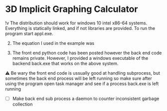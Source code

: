 # 3D Implicit Graphing Calculator

!v The distribution should work for windows 10 intel x86-64 systems. Everything is statically linked, and if not libraries are provided. To run the program start appl.exe.

2. The equation I used in the example was

3. The front end python code has been posted however the back end code remains private. However, I provided a windows executable of the backend back.exe that works on the above system.

:warning: Be wary the front end code is ussually good at handling subprocess, but sometimes the back end process will be left running so make sure after using the program open task manager and see if a process back.exe is left running
- [ ] Make back end sub process a daemon to counter inconsistent garbage collection
